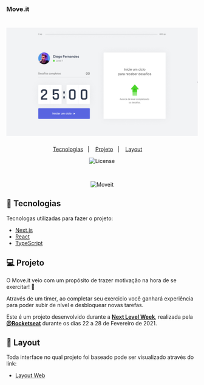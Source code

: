 ### Move.it


<h1 align="center">
    <img alt="Move.it" title="Move.it" src="./public/banner.png" />
</h1>

<p align="center">
  <a href="#rocket-tecnologias">Tecnologias</a>&nbsp;&nbsp;&nbsp;|&nbsp;&nbsp;&nbsp;
  <a href="#-projeto">Projeto</a>&nbsp;&nbsp;&nbsp;|&nbsp;&nbsp;&nbsp;
  <a href="#-layout">Layout</a>&nbsp;&nbsp;&nbsp;&nbsp;&nbsp;&nbsp;
</p>

<p align="center">
  <img  src="https://img.shields.io/static/v1?label=license&message=MIT&color=5965E0&labelColor=121214" alt="License">
 </p>

<br>

<p align="center">
  <img alt="Moveit" src=".github/icon.svg" width="120px">
</p>

## 🚀 Tecnologias

Tecnologas utilizadas para fazer o projeto:

- [Next.js](https://nextjs.org/)
- [React](https://reactjs.org)
- [TypeScript](https://www.typescriptlang.org/)

## 💻 Projeto

O Move.it veio com um propósito de trazer motivação na hora de se exercitar! 💜 

Através de um timer, ao completar seu exercicio você ganhará experiência para poder subir de nível e 
desbloquear novas tarefas.

Este é um projeto desenvolvido durante a **[Next Level Week](https://nextlevelweek.com/)**, realizada pela **[@Rocketseat](https://github.com/Rocketseat)** durante os dias 22 a 28 de Fevereiro de 2021.

## 🔖 Layout

Toda interface no qual projeto foi baseado pode ser visualizado através do link:

- [Layout Web](https://www.figma.com/file/ge20pu3ofMOKoliUyKx1Nl/Move.it-1.0)
